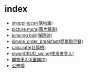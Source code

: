 # index
* <a href="https://github.com/HuaYangFu/back-end/tree/ShoppingCar(%E8%B3%BC%E7%89%A9%E8%BB%8A)/ShoppingCar">shoppingcar(購物車)</a>
* <a href="https://github.com/HuaYangFu/back-end/tree/program_one">picture mora(圖片猜拳)</a>
* <a href="https://github.com/HuaYangFu/back-end/tree/program_two">jumping ball(彈跳球)</a>
* <a href="https://github.com/HuaYangFu/back-end/tree/program_three">simple_order_breakfast(簡單點早餐)</a>
* <a href="https://github.com/HuaYangFu/back-end/tree/program_four">calculate(計算機)</a>
* <a href="https://github.com/HuaYangFu/back-end/tree/program_five">mysqlCRUD_swing(使用者登入)</a>
* <a href="https://github.com/HuaYangFu/back-end/tree/ShoppingCar(%E8%B3%BC%E7%89%A9%E8%BB%8A)/shoppingcar-2.0">購物車2.0(重構中)</a>
* <a href="https://github.com/HuaYangFu/back-end/tree/message_board(%E5%85%AC%E4%BD%88%E6%AC%84)/message_board">公佈欄</a>

